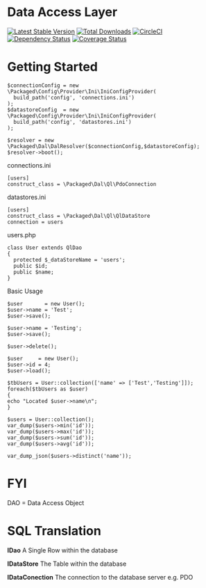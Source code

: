 Data Access Layer
===

[![Latest Stable Version](https://poser.pugx.org/packaged/dal/version.png)](https://packagist.org/packages/packaged/dal)
[![Total Downloads](https://poser.pugx.org/packaged/dal/d/total.png)](https://packagist.org/packages/packaged/dal)
[![CircleCI](https://circleci.com/gh/packaged/dal.svg?style=shield)](https://circleci.com/gh/packaged/dal)
[![Dependency Status](https://www.versioneye.com/php/packaged:dal/badge.png)](https://www.versioneye.com/php/packaged:dal)
[![Coverage Status](https://coveralls.io/repos/packaged/dal/badge.png)](https://coveralls.io/r/packaged/dal)

Getting Started
===
    
    $connectionConfig = new \Packaged\Config\Provider\Ini\IniConfigProvider(
      build_path('config', 'connections.ini')
    );
    $datastoreConfig  = new \Packaged\Config\Provider\Ini\IniConfigProvider(
      build_path('config', 'datastores.ini')
    );
    
    $resolver = new \Packaged\Dal\DalResolver($connectionConfig,$datastoreConfig);
    $resolver->boot();
    
    
  connections.ini

    [users]
    construct_class = \Packaged\Dal\Ql\PdoConnection

  datastores.ini
  
    [users]
    construct_class = \Packaged\Dal\Ql\QlDataStore
    connection = users
    
  users.php
    
    class User extends QlDao
    {
      protected $_dataStoreName = 'users';
      public $id;
      public $name;
    }
    
  Basic Usage
  
    $user       = new User();
    $user->name = 'Test';
    $user->save();
    
    $user->name = 'Testing';
    $user->save();
    
    $user->delete();
    
    $user     = new User();
    $user->id = 4;
    $user->load();
    
    $tbUsers = User::collection(['name' => ['Test','Testing']]);
    foreach($tbUsers as $user)
    {
    echo "Located $user->name\n";
    }
    
    $users = User::collection();
    var_dump($users->min('id'));
    var_dump($users->max('id'));
    var_dump($users->sum('id'));
    var_dump($users->avg('id'));
    
    var_dump_json($users->distinct('name'));

FYI
===
DAO = Data Access Object

SQL Translation
====

**IDao** A Single Row within the database

**IDataStore** The Table within the database

**IDataConection** The connection to the database server e.g. PDO
